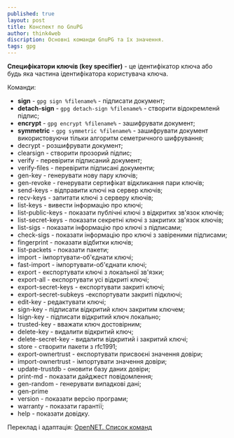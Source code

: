 ```yaml
---
published: true
layout: post
title: Конспект по GnuPG
author: think4web
discription: Основні команди GnuPG та їх значення.
tags: gpg 
---
```


**Специфікатори ключів (key specifier)** - це ідентифікатор ключа або будь яка частина ідентифікатора користувача ключа.

Команди:
- **sign** - ```gpg sign %filename%``` -  підписати документ;
- **detach-sign** - ```gpg detach-sign %filename%``` - створити відокремленй підпис;
- **encrypt** - ```gpg encrypt %filename%``` - зашифрувати документ;
- **symmetric** - ```gpg symmetric %filename%``` - зашифрувати документ використовуючи тільки алгоритм семетричного шифрування;
- decrypt - розшифрувати документ;
- clearsign - створити прозорий підпис;
- verify - перевірити підписаний документ;
- verify-files - перевірити підписані документи;
- gen-key - генерувати нову пару ключів;
- gen-revoke - генерувати сертифікат відкликання пари ключів;
- send-keys - відправити ключі на сервер ключів;
- recv-keys - запитати ключі з серверу ключів;
- list-keys - вивести інформацію про ключі;
- list-public-keys - показати публічні ключі з відкритих зв'язок ключів;
- list-secret-keys - показати секретні ключі з закритих зв'язок ключів;
- list-sigs - показати інформацію про ключі з підписами;
- check-sigs - показати інформацію про ключі з завіреними підписами;
- fingerprint - показати відбитки ключів;
- list-packets - показати пакети;
- import - імпортувати-об'єднати ключі;
- fast-import - імпортувати-об'єднати ключі;
- export - експортувати ключі з локальної зв'язки;
- export-all - експортувати усі відкриті ключі;
- export-secret-keys - експортувати закриті ключі;
- export-secret-subkeys -експортувати закриті підключі;
- edit-key - редактувати ключі;
- sign-key - підписати відкритий ключ закритим ключем;
- lsign-key - підписати відкритий ключ локально;
- trusted-key - вважати ключ достовірним;
- delete-key - видалити відкритий ключ;
- delete-secret-key - видалити відкритий і закритий ключі;
- store - створити пакети з rfc1991;
- export-ownertrust - експортувати присвоєні значення довіри;
- import-ownertrust - імпортувати значення довіри;
- update-trustdb - оновити базу даних довіри;
- print-md - показати дайджест повідомлення;
- gen-random - генерувати випадкові дані;
- gen-prime
- version - показати версію програми;
- warranty - показати гарантії;
- help - показати довідку.

Переклад і адаптація: [OpenNET. Список команд](https://www.opennet.ru/docs/RUS/pgupg/r598.html)
